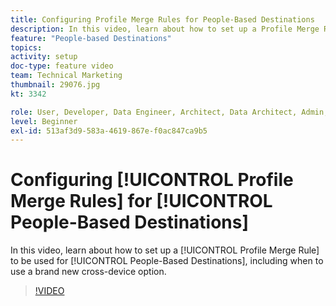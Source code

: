 ```yaml
---
title: Configuring Profile Merge Rules for People-Based Destinations
description: In this video, learn about how to set up a Profile Merge Rule to be used for People-Based Destinations, including when to use a brand new cross-device option.
feature: "People-based Destinations"
topics: 
activity: setup
doc-type: feature video
team: Technical Marketing
thumbnail: 29076.jpg
kt: 3342

role: User, Developer, Data Engineer, Architect, Data Architect, Admin, Leader
level: Beginner
exl-id: 513af3d9-583a-4619-867e-f0ac847ca9b5
---
```

# Configuring [!UICONTROL Profile Merge Rules] for [!UICONTROL People-Based Destinations]

In this video, learn about how to set up a [!UICONTROL Profile Merge Rule] to be used for [!UICONTROL People-Based Destinations], including when to use a brand new cross-device option.

>[!VIDEO](https://video.tv.adobe.com/v/29076/?quality=12)
